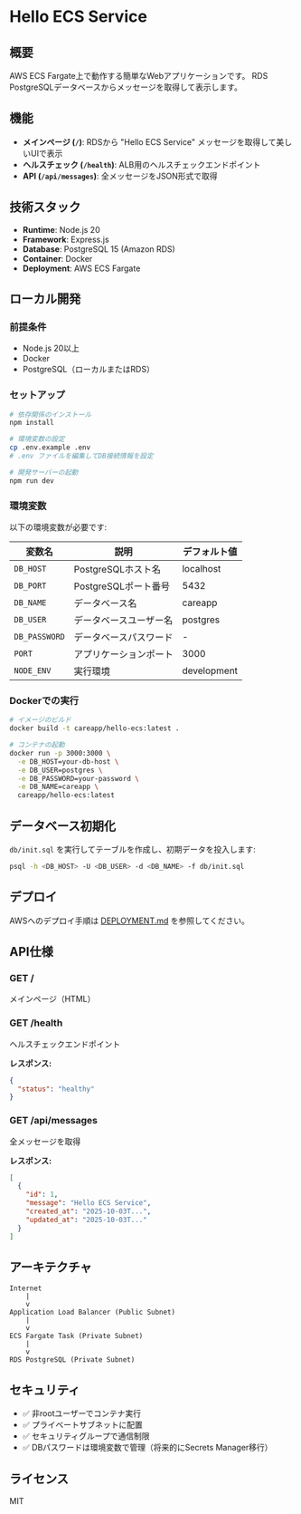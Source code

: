 # Hello ECS Service

## 概要

AWS ECS Fargate上で動作する簡単なWebアプリケーションです。
RDS PostgreSQLデータベースからメッセージを取得して表示します。

## 機能

- **メインページ (`/`)**: RDSから "Hello ECS Service" メッセージを取得して美しいUIで表示
- **ヘルスチェック (`/health`)**: ALB用のヘルスチェックエンドポイント
- **API (`/api/messages`)**: 全メッセージをJSON形式で取得

## 技術スタック

- **Runtime**: Node.js 20
- **Framework**: Express.js
- **Database**: PostgreSQL 15 (Amazon RDS)
- **Container**: Docker
- **Deployment**: AWS ECS Fargate

## ローカル開発

### 前提条件

- Node.js 20以上
- Docker
- PostgreSQL（ローカルまたはRDS）

### セットアップ

```bash
# 依存関係のインストール
npm install

# 環境変数の設定
cp .env.example .env
# .env ファイルを編集してDB接続情報を設定

# 開発サーバーの起動
npm run dev
```

### 環境変数

以下の環境変数が必要です:

| 変数名 | 説明 | デフォルト値 |
|--------|------|------------|
| `DB_HOST` | PostgreSQLホスト名 | localhost |
| `DB_PORT` | PostgreSQLポート番号 | 5432 |
| `DB_NAME` | データベース名 | careapp |
| `DB_USER` | データベースユーザー名 | postgres |
| `DB_PASSWORD` | データベースパスワード | - |
| `PORT` | アプリケーションポート | 3000 |
| `NODE_ENV` | 実行環境 | development |

### Dockerでの実行

```bash
# イメージのビルド
docker build -t careapp/hello-ecs:latest .

# コンテナの起動
docker run -p 3000:3000 \
  -e DB_HOST=your-db-host \
  -e DB_USER=postgres \
  -e DB_PASSWORD=your-password \
  -e DB_NAME=careapp \
  careapp/hello-ecs:latest
```

## データベース初期化

`db/init.sql` を実行してテーブルを作成し、初期データを投入します:

```bash
psql -h <DB_HOST> -U <DB_USER> -d <DB_NAME> -f db/init.sql
```

## デプロイ

AWSへのデプロイ手順は [DEPLOYMENT.md](../DEPLOYMENT.md) を参照してください。

## API仕様

### GET /
メインページ（HTML）

### GET /health
ヘルスチェックエンドポイント

**レスポンス:**
```json
{
  "status": "healthy"
}
```

### GET /api/messages
全メッセージを取得

**レスポンス:**
```json
[
  {
    "id": 1,
    "message": "Hello ECS Service",
    "created_at": "2025-10-03T...",
    "updated_at": "2025-10-03T..."
  }
]
```

## アーキテクチャ

```
Internet
    |
    v
Application Load Balancer (Public Subnet)
    |
    v
ECS Fargate Task (Private Subnet)
    |
    v
RDS PostgreSQL (Private Subnet)
```

## セキュリティ

- ✅ 非rootユーザーでコンテナ実行
- ✅ プライベートサブネットに配置
- ✅ セキュリティグループで通信制限
- ✅ DBパスワードは環境変数で管理（将来的にSecrets Manager移行）

## ライセンス

MIT
